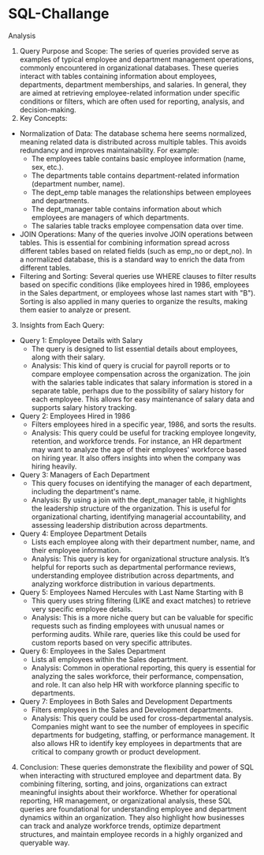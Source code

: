 # SQL-Challange

Analysis
1. Query Purpose and Scope: The series of queries provided serve as examples of typical employee and department management operations, commonly encountered in organizational databases. These queries interact with tables containing information about employees, departments, department memberships, and salaries. In general, they are aimed at retrieving employee-related information under specific conditions or filters, which are often used for reporting, analysis, and decision-making.
2. Key Concepts:
* Normalization of Data: The database schema here seems normalized, meaning related data is distributed across multiple tables. This avoids redundancy and improves maintainability. For example:
    * The employees table contains basic employee information (name, sex, etc.).
    * The departments table contains department-related information (department number, name).
    * The dept_emp table manages the relationships between employees and departments.
    * The dept_manager table contains information about which employees are managers of which departments.
    * The salaries table tracks employee compensation data over time.
* JOIN Operations: Many of the queries involve JOIN operations between tables. This is essential for combining information spread across different tables based on related fields (such as emp_no or dept_no). In a normalized database, this is a standard way to enrich the data from different tables.
* Filtering and Sorting: Several queries use WHERE clauses to filter results based on specific conditions (like employees hired in 1986, employees in the Sales department, or employees whose last names start with "B"). Sorting is also applied in many queries to organize the results, making them easier to analyze or present.
3. Insights from Each Query:
* Query 1: Employee Details with Salary
    * The query is designed to list essential details about employees, along with their salary.
    * Analysis: This kind of query is crucial for payroll reports or to compare employee compensation across the organization. The join with the salaries table indicates that salary information is stored in a separate table, perhaps due to the possibility of salary history for each employee. This allows for easy maintenance of salary data and supports salary history tracking.
* Query 2: Employees Hired in 1986
    * Filters employees hired in a specific year, 1986, and sorts the results.
    * Analysis: This query could be useful for tracking employee longevity, retention, and workforce trends. For instance, an HR department may want to analyze the age of their employees' workforce based on hiring year. It also offers insights into when the company was hiring heavily.
* Query 3: Managers of Each Department
    * This query focuses on identifying the manager of each department, including the department's name.
    * Analysis: By using a join with the dept_manager table, it highlights the leadership structure of the organization. This is useful for organizational charting, identifying managerial accountability, and assessing leadership distribution across departments.
* Query 4: Employee Department Details
    * Lists each employee along with their department number, name, and their employee information.
    * Analysis: This query is key for organizational structure analysis. It’s helpful for reports such as departmental performance reviews, understanding employee distribution across departments, and analyzing workforce distribution in various departments.
* Query 5: Employees Named Hercules with Last Name Starting with B
    * This query uses string filtering (LIKE and exact matches) to retrieve very specific employee details.
    * Analysis: This is a more niche query but can be valuable for specific requests such as finding employees with unusual names or performing audits. While rare, queries like this could be used for custom reports based on very specific attributes.
* Query 6: Employees in the Sales Department
    * Lists all employees within the Sales department.
    * Analysis: Common in operational reporting, this query is essential for analyzing the sales workforce, their performance, compensation, and role. It can also help HR with workforce planning specific to departments.
* Query 7: Employees in Both Sales and Development Departments
    * Filters employees in the Sales and Development departments.
    * Analysis: This query could be used for cross-departmental analysis. Companies might want to see the number of employees in specific departments for budgeting, staffing, or performance management. It also allows HR to identify key employees in departments that are critical to company growth or product development.
4. Conclusion: These queries demonstrate the flexibility and power of SQL when interacting with structured employee and department data. By combining filtering, sorting, and joins, organizations can extract meaningful insights about their workforce. Whether for operational reporting, HR management, or organizational analysis, these SQL queries are foundational for understanding employee and department dynamics within an organization. They also highlight how businesses can track and analyze workforce trends, optimize department structures, and maintain employee records in a highly organized and queryable way.
